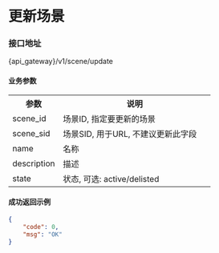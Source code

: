 # 更新场景

### 接口地址

{api_gateway}/v1/scene/update

#### 业务参数
<table width="100%">
    <tr>
      <th width="25%">参数</th>
      <th>说明</th>
    </tr>
    <tr>
      <td>scene_id</td>
      <td>场景ID, 指定要更新的场景</td>
    </tr>
    <tr>
      <td>scene_sid</td>
      <td>场景SID, 用于URL, 不建议更新此字段</td>
    </tr>
    <tr>
      <td>name</td>
      <td>名称</td>
    </tr>
    <tr>
      <td>description</td>
      <td>描述</td>
    </tr>
    <tr>
      <td>state</td>
      <td>状态, 可选: active/delisted</td>
    </tr>
</table>

#### 成功返回示例

```json
{
    "code": 0,
    "msg": "OK"
}
```
